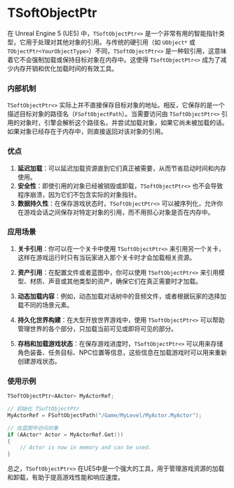 # TSoftObjectPtr



在 Unreal Engine 5 (UE5) 中，`TSoftObjectPtr<>` 是一个非常有用的智能指针类型，它用于处理对其他对象的引用。与传统的硬引用（如 `UObject*` 或 `TObjectPtr<YourObjectType>`）不同，`TSoftObjectPtr<>` 是一种软引用，这意味着它不会强制加载或保持目标对象在内存中。这使得 `TSoftObjectPtr<>` 成为了减少内存开销和优化加载时间的有效工具。

### 内部机制

`TSoftObjectPtr<>` 实际上并不直接保存目标对象的地址。相反，它保存的是一个描述目标对象的路径名（`FSoftObjectPath`）。当需要访问由 `TSoftObjectPtr<>` 引用的对象时，引擎会解析这个路径名，并尝试加载对象，如果它尚未被加载的话。如果对象已经存在于内存中，则直接返回对该对象的引用。

### 优点

1. **延迟加载**：可以延迟加载资源直到它们真正被需要，从而节省启动时间和内存使用。
2. **安全性**：即使引用的对象已经被销毁或卸载，`TSoftObjectPtr<>` 也不会导致程序崩溃，因为它们不包含实际的对象指针。
3. **数据持久性**：在保存游戏状态时，`TSoftObjectPtr<>` 可以被序列化，允许你在游戏会话之间保存对特定对象的引用，而不用担心对象是否在内存中。

### 应用场景

1. **关卡引用**：你可以在一个关卡中使用 `TSoftObjectPtr<>` 来引用另一个关卡，这样在游戏运行时只有当玩家进入那个关卡时才会加载相关资源。
   
2. **资产引用**：在配置文件或者蓝图中，你可以使用 `TSoftObjectPtr<>` 来引用模型、材质、声音或其他类型的资产，确保它们在真正需要时才加载。

3. **动态加载内容**：例如，动态加载对话树中的音频文件，或者根据玩家的选择加载不同的场景元素。

4. **持久化世界构建**：在大型开放世界游戏中，使用 `TSoftObjectPtr<>` 可以帮助管理世界的各个部分，只加载当前可见或即将可见的部分。

5. **存档和加载游戏状态**：在保存游戏进度时，`TSoftObjectPtr<>` 可以用来存储角色装备、任务目标、NPC位置等信息，这些信息在加载游戏时可以用来重新创建游戏状态。

### 使用示例

```cpp
TSoftObjectPtr<AActor> MyActorRef;

// 初始化 TSoftObjectPtr
MyActorRef = FSoftObjectPath("/Game/MyLevel/MyActor.MyActor");

// 在蓝图中访问对象
if (AActor* Actor = MyActorRef.Get())
{
    // Actor is now in memory and can be used.
}
```

总之，`TSoftObjectPtr<>` 在UE5中是一个强大的工具，用于管理游戏资源的加载和卸载，有助于提高游戏性能和响应速度。